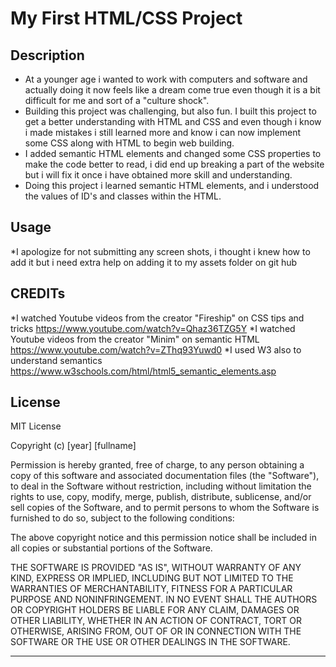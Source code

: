 # My First HTML/CSS Project 

## Description

* At a younger age i wanted to work with computers and software and actually doing it now feels like a dream come true even though it is a bit difficult for me and sort of a "culture shock".
* Building this project was challenging, but also fun. I built this project to get a better understanding with HTML and CSS and even though i know i made mistakes i still learned more and know i can now implement some CSS along with HTML to begin web building.
* I added semantic HTML elements and changed some CSS properties to make the code better to read, i did end up breaking a part of the website but i will fix it once i have obtained more skill and understanding.
* Doing this project i learned semantic HTML elements, and i understood the values of ID's and classes within the HTML.
 
 ## Usage
  
 *I apologize for not submitting any screen shots, i thought i knew how to add it but i need extra help on adding it to my assets folder on git hub
  
  ## CREDITs
  *I watched Youtube videos from the creator "Fireship" on CSS tips and tricks https://www.youtube.com/watch?v=Qhaz36TZG5Y
  *I watched Youtube videos from the creator "Minim" on semantic HTML https://www.youtube.com/watch?v=ZThq93Yuwd0
  *I used W3 also to understand semantics https://www.w3schools.com/html/html5_semantic_elements.asp 
  
## License

MIT License

Copyright (c) [year] [fullname]

Permission is hereby granted, free of charge, to any person obtaining a copy
of this software and associated documentation files (the "Software"), to deal
in the Software without restriction, including without limitation the rights
to use, copy, modify, merge, publish, distribute, sublicense, and/or sell
copies of the Software, and to permit persons to whom the Software is
furnished to do so, subject to the following conditions:

The above copyright notice and this permission notice shall be included in all
copies or substantial portions of the Software.

THE SOFTWARE IS PROVIDED "AS IS", WITHOUT WARRANTY OF ANY KIND, EXPRESS OR
IMPLIED, INCLUDING BUT NOT LIMITED TO THE WARRANTIES OF MERCHANTABILITY,
FITNESS FOR A PARTICULAR PURPOSE AND NONINFRINGEMENT. IN NO EVENT SHALL THE
AUTHORS OR COPYRIGHT HOLDERS BE LIABLE FOR ANY CLAIM, DAMAGES OR OTHER
LIABILITY, WHETHER IN AN ACTION OF CONTRACT, TORT OR OTHERWISE, ARISING FROM,
OUT OF OR IN CONNECTION WITH THE SOFTWARE OR THE USE OR OTHER DEALINGS IN THE
SOFTWARE.

---
